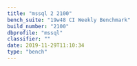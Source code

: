 ```yaml
---
title: "mssql 2 2100"
bench_suite: "19w48 CI Weekly Benchmark"
build_number: "2100"
dbprofile: "mssql"
classifier: ""
date: 2019-11-29T11:10:34
type: "bench"
---
```

